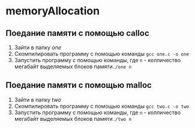 # memoryAllocation

## Поедание памяти с помощью calloc

1. Зайти в папку *one*
2. Скомпилировать программу с помощью команды ```gcc one.c -o one```
3. Запустить программу с помощью команды, где `n` - колличество мегабайт выделяемых блоков памяти```./one n```

## Поедание памяти с помощью malloc

1. Зайти в папку *two*
2. Скомпилировать программу с помощью команды ```gcc two.c -o two```
3. Запустить программу с помощью команды, где `n` - колличество мегабайт выделяемых блоков памяти```./two n```
